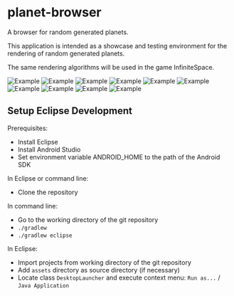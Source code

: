 # planet-browser

A browser for random generated planets.

This application is intended as a showcase and testing environment for the rendering of random generated planets.

The same rendering algorithms will be used in the game InfiniteSpace.

![Example](core/docu/images/Earth1.png "Earth-like planet") 
![Example](core/docu/images/Earth2.png "Earth-like planet") 
![Example](core/docu/images/Earth3.png "Earth-like planet") 
![Example](core/docu/images/Earth4.png "Earth-like planet") 
![Example](core/docu/images/Lava1.png "Lava planet") 
![Example](core/docu/images/Lava2.png "Lava planet") 
![Example](core/docu/images/Lava3.png "Lava planet") 
![Example](core/docu/images/Moon1.png "Moon-like planet") 
![Example](core/docu/images/Jupiter1.png "Jupiter-like planet") 
![Example](core/docu/images/Jupiter2.png "Jupiter-like planet") 

## Setup Eclipse Development

Prerequisites:
* Install Eclipse
* Install Android Studio
* Set environment variable ANDROID_HOME to the path of the Android SDK

In Eclipse or command line: 
* Clone the repository

In command line:
* Go to the working directory of the git repository
* `./gradlew`
* `./gradlew eclipse`

In Eclipse:
* Import projects from working directory of the git repository
* Add `assets` directory as source directory (if necessary)
* Locate class `DesktopLauncher` and execute context menu: `Run as...` / `Java Application`